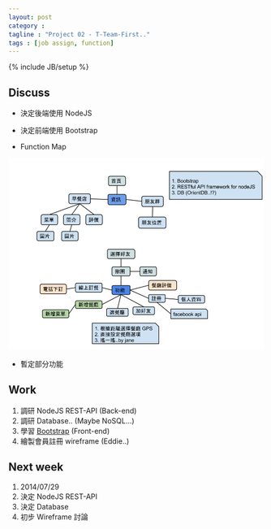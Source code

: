 ```yaml
---
layout: post
category :
tagline : "Project 02 - T-Team-First.."
tags : [job assign, function]
---
```

{% include JB/setup %}

## Discuss
* 決定後端使用 NodeJS
* 決定前端使用 Bootstrap

* Function Map  
  
![Function Map](/images/t_p2_function_map.png)

* 暫定部分功能


## Work
1. 調研 NodeJS REST-API (Back-end) 
2. 調研 Database.. (Maybe NoSQL...)
3. 學習 [Bootstrap](http://getbootstrap.com/) (Front-end) 
4. 繪製會員註冊 wireframe (Eddie..)

## Next week
1. 2014/07/29
2. 決定 NodeJS REST-API 
3. 決定 Database
4. 初步 Wireframe 討論
